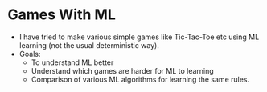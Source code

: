 Games With ML
====

- I have tried to make various simple games like Tic-Tac-Toe etc using ML learning (not the usual deterministic way).
- Goals:
   - To understand ML better
   - Understand which games are harder for ML to learning
   - Comparison of various ML algorithms for learning the same rules.
